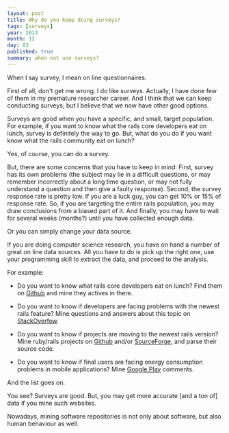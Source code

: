 ```yaml
---
layout: post
title: Why do you keep doing surveys?
tags: [surveys]
year: 2013
month: 12
day: 03
published: true
summary: when not use surveys?
---
```


When I say survey, I mean on line questionnaires.

First of all, don't get me wrong. I do like surveys. Actually, I have done few of them in my premature researcher career. And I think that we can keep conducting surveys; but I believe that we now have other good options. 

Surveys are good when you have a specific, and small, target population. For example, if you want to know what the rails core developers eat on lunch, survey is definitely the way to go. But, what do you do if you want know what the rails community eat on lunch? 

Yes, of course, you can do a survey.

But, there are some concerns that you have to keep in mind: First, survey has its own problems (the subject may lie in a difficult questions, or may remember incorrectly about a long time question, or may not fully understand a question and then give a faulty response). Second, the survey response rate is pretty low. If you are a luck guy, you can get 10% or 15% of response rate. So, if you are targeting the entire rails population, you may draw conclusions from a biased part of it. And finally, you may have to wait for several weeks (months?) until you have collected enough data.

Or you can simply change your data source.

If you are doing computer science research, you have on hand a number of great on line data sources. All you have to do is pick up the right one, use your programming skill to extract the data, and proceed to the analysis.

For example:

- Do you want to know what rails core developers eat on lunch? Find them on [Github](http://www.github.com) and mine they actives in there.
 
- Do you want to know if developers are facing problems with the newest rails feature? Mine questions and answers about this topic on [StackOverfow](http://www.stackoverflow.com). 

- Do you want to know if projects are moving to the newest rails version? Mine ruby/rails projects on [Github](http://www.github.com) and/or [SourceForge](http://www.sourceforge.com), and parse their source code.

- Do you want to know if final users are facing energy consumption problems in mobile applications? Mine [Google Play](http://play.google.com) comments.

And the list goes on.

You see? Surveys are good. But, you may get more accurate [and a ton of] data if you mine such websites. 

Nowadays, mining software repositories is not only about software, but also human behaviour as well. 